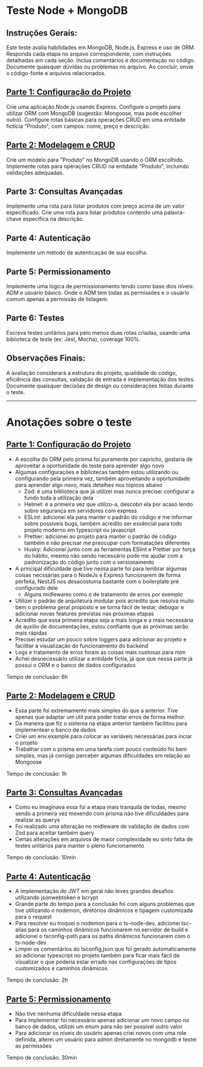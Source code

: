 # Teste Node + MongoDB

## Instruções Gerais:

Este teste avalia habilidades em MongoDB, Node.js, Express e uso de ORM.
Responda cada etapa no arquivo correspondente, com instruções detalhadas em cada seção.
Inclua comentários e documentação no código.
Documente quaisquer dúvidas ou problemas no arquivo.
Ao concluir, envie o código-fonte e arquivos relacionados.

<div id='parte1'/>

## [Parte 1: Configuração do Projeto](#parte1-an)

Crie uma aplicação Node.js usando Express.
Configure o projeto para utilizar ORM com MongoDB (sugestão: Mongoose, mas pode escolher outro).
Configure rotas básicas para operações CRUD em uma entidade fictícia "Produto", com campos: nome, preço e descrição.

<div id='parte2'/>

## [Parte 2: Modelagem e CRUD](#parte2-an)

Crie um modelo para "Produto" no MongoDB usando o ORM escolhido.
Implemente rotas para operações CRUD na entidade "Produto", incluindo validações adequadas.

<div id='parte3'/>

## Parte 3: Consultas Avançadas

Implemente uma rota para listar produtos com preço acima de um valor especificado.
Crie uma rota para listar produtos contendo uma palavra-chave específica na descrição.

<div id='parte4'/>

## Parte 4: Autenticação

Implemente um método de autenticação de sua escolha.

## Parte 5: Permissionamento

Implemente uma lógica de permissionamento tendo como base dois níveis: ADM e usuário básico. Onde o ADM tem todas as permissões e o usuário comum apenas a permissão de listagem.

## Parte 6: Testes

Escreva testes unitários para pelo menos duas rotas criadas, usando uma biblioteca de teste (ex: Jest, Mocha), coverage 100%.

## Observações Finais:

A avaliação considerará a estrutura do projeto, qualidade do código, eficiência das consultas, validação de entrada e implementação dos testes.
Documente quaisquer decisões de design ou considerações feitas durante o teste.

---

# Anotações sobre o teste

<div id='parte1-an'/>

## [Parte 1: Configuração do Projeto](#parte1)

- A escolha do ORM pelo prisma foi puramente por capricho, gostaria de aproveitar a oportunidade do teste para aprender algo novo
- Algumas configurações e bibliotecas também estou utilizando ou configurando pela primeira vez, também aproveitando a oportunidade para aprender algo novo, mais detalhes nos tópicos abaixo
  - Zod: é uma biblioteca que já utilizei mas nunca precisei configurar a fundo toda a utilização dela
  - Helmet: é a primeira vez que utilizo-a, descobri ela por acaso lendo sobre segurança em servidores com express
  - ESLint: adicionei ela para manter o padrão do código e me informar sobre possíveis bugs, também acredito ser essêncial para todo projeto moderno em typescript ou javascript
  - Prettier: adicionei ao projeto para manter o padrão de código também e não precisar me preocupar com formatações diferentes
  - Husky: Adicionei junto com as ferramentas ESlint e Prettier por força do hábito, mesmo não sendo necessário pode me ajudar com a padronização do código junto com o versionamento
- A principal dificuldade que tive nessa parte foi para lembrar algumas coisas necssárias para o NodeJs e Express funcionarem de forma perfeita, NestJS nos desacostuma bastante com o boilerplate pré configurado dele
  - Alguns midlewares como o de tratamento de erros por exemplo
- Utilizei o padrão de arquitetura modular pois acredito que resolva muito bem o problema geral proposto e se torna fácil de testar, debugar e adicionar novas features previstas nas próximas etapas
- Acredito que essa primeira etapa seja a mais longa e a mais necessária de auxilio de documentações, estou confiante que as próximas serão mais rápidas
- Precisei estudar um pouco sobre loggers para adicionar ao projeto e facilitar a visualização do funcionamento do backend
- Logs e tratamento de erros foram as coisas mais custosas para mim
- Achei desnecessário utilizar a entidade fíctia, já que que nessa parte já possui o ORM e o banco de dados configurados

Tempo de conclusão: 6h

<div id='parte2-an'/>

## [Parte 2: Modelagem e CRUD](#parte2)

- Essa parte foi extremamente mais simples do que a anterior. Tive apenas que adaptar um util para poder tratar erros de forma melhor.
- Da maneira que fiz o sistema na etapa anterior também facilitou para implementear o banco de dados
- Criei um env.example para colocar as variáveis necessárias para inciar o projeto
- Trabalhar com o prisma em uma tarefa com pouco conteúdo foi bem simples, mas já consigo perceber algumas dificuldades em relação ao Mongoose

Tempo de conclusão: 1h

<div id='parte3-an'/>

## [Parte 3: Consultas Avançadas](#parte3)

- Como eu imaginava essa foi a etapa mais tranquila de todas, mesmo sendo a primeira vez mexendo com prisma não tive dificuldades para realizar as querys
- Foi realizado uma alteração no midleware de validação de dados com Zod para aceitar também query
- Certas alterações em arquivos de maior complexidade eu sinto falta de testes unitários para manter o pleno funcionamento

Tempo de conclusão: 10min

<div id='parte4-an'/>

## [Parte 4: Autenticação](#parte4)

- A implementação do JWT em geral não teves grandes desafios utilizando jsonwebtoken e bcrypt
- Grande parte do tempo para a conclusão foi com alguns problemas que tive utilizando o nodemon, diretórios dinâmicos e tipagem customizada para o request
- Para resolver eu troquei o nodemon para o ts-node-dev, adicionei tsc-alias para os caminhos dinâmicos funcionarem no servidor de build e adicionei o tsconfig-path para os paths dinâmicos funcionarem com o ts-node-dev
- Limpei os comentários do tsconfig,json que foi gerado automaticamente ao adicionar typescript no projeto também para ficar mais fácil de visualizar o que poderia estar errado nas configurações de tipos customizados e caminhos dinâmicos

Tempo de conclusão: 2h

<div id='parte5-an'/>

## [Parte 5: Permissionamento](#parte5)

- Não tive nenhuma dificuldade nessa etapa
- Para implementar foi necessário apenas adicionar um novo campo no banco de dados, utilizei um enum para não ser possível outro valor
- Para adicionar os níveis do usuário apenas criei novos com uma role definida, alterei um usuário para admin diretamente no mongodb e testei as permissões

Tempo de conclusão: 30min
